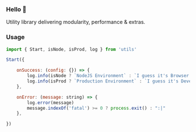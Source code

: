 ### Hello 👋
Utility library delivering modularity, performance & extras.
### Usage
```javascript
import { Start, isNode, isProd, log } from 'utils'

Start({ 

    onSuccess: (config: {}) => {
        log.info(isNode ? `NodeJS Environment` : `I guess it's Browser :)`)
        log.info(isProd ? `Production Environment` : `I guess it's Development Environment :)`)
    }, 

    onError: (message: string) => {
        log.error(message)
        message.indexOf('fatal') >= 0 ? process.exit() : ":|"
    },

})
```
